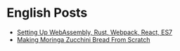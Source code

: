 # English Posts

* [Setting Up WebAssembly, Rust, Webpack, React, ES7](#wasmRust)
* [Making Moringa Zucchini Bread From Scratch](#bread)